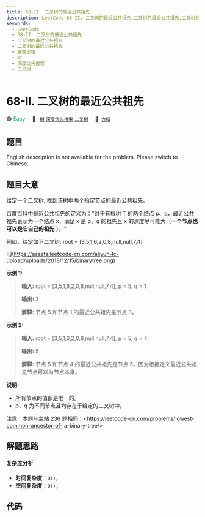 ```yaml
---
title: 68-II. 二叉树的最近公共祖先
description: LeetCode,68-II. 二叉树的最近公共祖先,二叉树的最近公共祖先,二叉树的最近公共祖先,解题思路,树,深度优先搜索,二叉树
keywords:
  - LeetCode
  - 68-II. 二叉树的最近公共祖先
  - 二叉树的最近公共祖先
  - 二叉树的最近公共祖先
  - 解题思路
  - 树
  - 深度优先搜索
  - 二叉树
---
```


# 68-II. 二叉树的最近公共祖先

🟢 <font color=#15bd66>Easy</font>&emsp; 🔖&ensp; [`树`](/tag/tree.md) [`深度优先搜索`](/tag/depth-first-search.md) [`二叉树`](/tag/binary-tree.md)&emsp; 🔗&ensp;[`力扣`](https://leetcode.cn/problems/er-cha-shu-de-zui-jin-gong-gong-zu-xian-lcof)

## 题目

English description is not available for the problem. Please switch to
Chinese.


## 题目大意

给定一个二叉树, 找到该树中两个指定节点的最近公共祖先。

[百度百科](https://baike.baidu.com/item/%E6%9C%80%E8%BF%91%E5%85%AC%E5%85%B1%E7%A5%96%E5%85%88/8918834?fr=aladdin)中最近公共祖先的定义为："对于有根树
T 的两个结点 p、q，最近公共祖先表示为一个结点 x，满足 x 是 p、q 的祖先且 x 的深度尽可能大（**一个节点也可以是它自己的祖先** ）。"

例如，给定如下二叉树:  root = [3,5,1,6,2,0,8,null,null,7,4]

![](https://assets.leetcode-cn.com/aliyun-lc-
upload/uploads/2018/12/15/binarytree.png)



**示例 1:**

> 
> 
> 
> 
> 
> **输入:** root = [3,5,1,6,2,0,8,null,null,7,4], p = 5, q = 1
> 
> **输出:** 3
> 
> **解释:** 节点 5 和节点 1 的最近公共祖先是节点 3。
> 
> 

**示例  2:**

> 
> 
> 
> 
> 
> **输入:** root = [3,5,1,6,2,0,8,null,null,7,4], p = 5, q = 4
> 
> **输出:** 5
> 
> **解释:** 节点 5 和节点 4 的最近公共祖先是节点 5。因为根据定义最近公共祖先节点可以为节点本身。
> 
> 



**说明:**

  * 所有节点的值都是唯一的。
  * p、q 为不同节点且均存在于给定的二叉树中。

注意：本题与主站 236 题相同：<https://leetcode-cn.com/problems/lowest-common-ancestor-of-
a-binary-tree/>


## 解题思路

#### 复杂度分析

- **时间复杂度**：`O()`，
- **空间复杂度**：`O()`，

## 代码

```javascript

```
